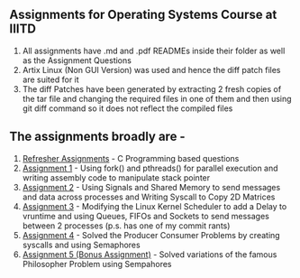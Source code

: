 ## Assignments for Operating Systems Course at IIITD

1) All assignments have .md and .pdf READMEs inside their folder as well as the Assignment Questions
2) Artix Linux (Non GUI Version) was used and hence the diff patch files are suited for it
3) The diff Patches have been generated by extracting 2 fresh copies of the tar file and changing the required files in one of them and then using git diff command so it does not reflect the compiled files

## The assignments broadly are -

1) [Refresher Assignments](https://github.com/aflah02/OS_Assignments/tree/master/Refresher%20Assignments) - C Programming based questions
2) [Assignment 1](https://github.com/aflah02/OS_Assignments/tree/master/Assignment1) - Using fork() and pthreads() for parallel execution and writing assembly code to manipulate stack pointer
3) [Assignment 2](https://github.com/aflah02/OS_Assignments/tree/master/Assignment2) - Using Signals and Shared Memory to send messages and data across processes and Writing Syscall to Copy 2D Matrices
4) [Assignment 3](https://github.com/aflah02/OS_Assignments/tree/master/Assignment3) - Modifying the Linux Kernel Scheduler to add a Delay to vruntime and using Queues, FIFOs and Sockets to send messages between 2 processes (p.s. has one of my commit rants)
5) [Assignment 4](https://github.com/aflah02/OS_Assignments/tree/master/Assignment4) - Solved the Producer Consumer Problems by creating syscalls and using Semaphores
6) [Assignment 5 (Bonus Assignment)](https://github.com/aflah02/OS_Assignments/tree/master/Assignment5) - Solved variations of the famous Philosopher Problem using Sempahores
